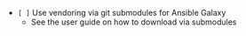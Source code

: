 - `[ ]` Use vendoring via git submodules for Ansible Galaxy
  - See the user guide on how to download via submodules
